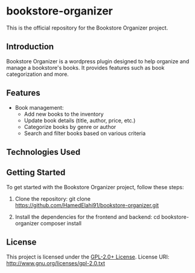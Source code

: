 # bookstore-organizer

This is the official repository for the Bookstore Organizer project.

## Introduction

Bookstore Organizer is a wordpress plugin designed to help organize and manage a bookstore's books. It provides features such as book categorization and more.

## Features

- Book management:
  - Add new books to the inventory
  - Update book details (title, author, price, etc.)
  - Categorize books by genre or author
  - Search and filter books based on various criteria

## Technologies Used

## Getting Started

To get started with the Bookstore Organizer project, follow these steps:

1. Clone the repository:
      git clone https://github.com/HamedElahi91/bookstore-organizer.git

2. Install the dependencies for the frontend and backend:
      cd bookstore-organizer
      composer install

## License

This project is licensed under the [GPL-2.0+ License](LICENSE).
License URI:       http://www.gnu.org/licenses/gpl-2.0.txt